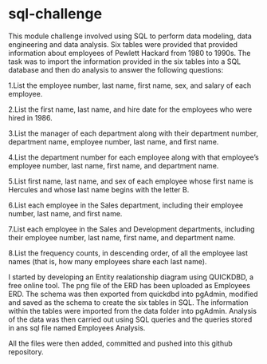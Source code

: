 # sql-challenge

This module challenge involved using SQL to perform data modeling, data engineering and data analysis.
Six tables were provided that provided information about employees of Pewlett Hackard from 1980 to 1990s.
The task was to import the information provided in the six tables into a SQL database and then do analysis to answer the following questions:

1.List the employee number, last name, first name, sex, and salary of each employee.

2.List the first name, last name, and hire date for the employees who were hired in 1986.

3.List the manager of each department along with their department number, department name, employee number, last name, and first name.

4.List the department number for each employee along with that employee’s employee number, last name, first name, and department name.

5.List first name, last name, and sex of each employee whose first name is Hercules and whose last name begins with the letter B.

6.List each employee in the Sales department, including their employee number, last name, and first name.

7.List each employee in the Sales and Development departments, including their employee number, last name, first name, and department name.

8.List the frequency counts, in descending order, of all the employee last names (that is, how many employees share each last name).

I started by developing an Entity realationship diagram using QUICKDBD, a free online tool.
The png file of the ERD has been uploaded as Employees ERD.
The schema was then exported from quickdbd into pgAdmin, modified and saved as the schema to create the six tables in SQL.
The information within the tables were imported from the data folder into pgAdmin.
Analysis of the data was then carried out using SQL queries and the queries stored in ans sql file named Employees Analysis.

All the files were then added, committed and pushed into this github repository.
